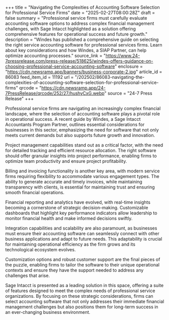 +++
title = "Navigating the Complexities of Accounting Software Selection for Professional Service Firms"
date = "2025-02-27T08:00:28Z"
draft = false
summary = "Professional service firms must carefully evaluate accounting software options to address complex financial management challenges, with Sage Intacct highlighted as a solution offering comprehensive features for operational success and future growth."
description = "Windes has published a comprehensive guide on selecting the right service accounting software for professional services firms. Learn about key considerations and how Windes, a SIAP Partner, can help optimize accounting processes."
source_link = "https://www.24-7pressrelease.com/press-release/518625/windes-offers-guidance-on-choosing-professional-service-accounting-software"
enclosure = "https://cdn.newsramp.app/banners/business-corporate-2.jpg"
article_id = 86083
feed_item_id = 11192
url = "/202502/86083-navigating-the-complexities-of-accounting-software-selection-for-professional-service-firms"
qrcode = "https://cdn.newsramp.app/24-7PressRelease/qrcode/252/27/hushyCxG.webp"
source = "24-7 Press Release"
+++

<p>Professional service firms are navigating an increasingly complex financial landscape, where the selection of accounting software plays a pivotal role in operational success. A recent guide by Windes, a Sage Intacct Accountants Program Partner, outlines essential considerations for businesses in this sector, emphasizing the need for software that not only meets current demands but also supports future growth and innovation.</p><p>Project management capabilities stand out as a critical factor, with the need for detailed tracking and efficient resource allocation. The right software should offer granular insights into project performance, enabling firms to optimize team productivity and ensure project profitability.</p><p>Billing and invoicing functionality is another key area, with modern service firms requiring flexibility to accommodate various engagement types. The ability to generate accurate and timely invoices, while maintaining transparency with clients, is essential for maintaining trust and ensuring smooth financial operations.</p><p>Financial reporting and analytics have evolved, with real-time insights becoming a cornerstone of strategic decision-making. Customizable dashboards that highlight key performance indicators allow leadership to monitor financial health and make informed decisions swiftly.</p><p>Integration capabilities and scalability are also paramount, as businesses must ensure their accounting software can seamlessly connect with other business applications and adapt to future needs. This adaptability is crucial for maintaining operational efficiency as the firm grows and its technological ecosystem evolves.</p><p>Customization options and robust customer support are the final pieces of the puzzle, enabling firms to tailor the software to their unique operational contexts and ensure they have the support needed to address any challenges that arise.</p><p>Sage Intacct is presented as a leading solution in this space, offering a suite of features designed to meet the complex needs of professional service organizations. By focusing on these strategic considerations, firms can select accounting software that not only addresses their immediate financial management challenges but also positions them for long-term success in an ever-changing business environment.</p>